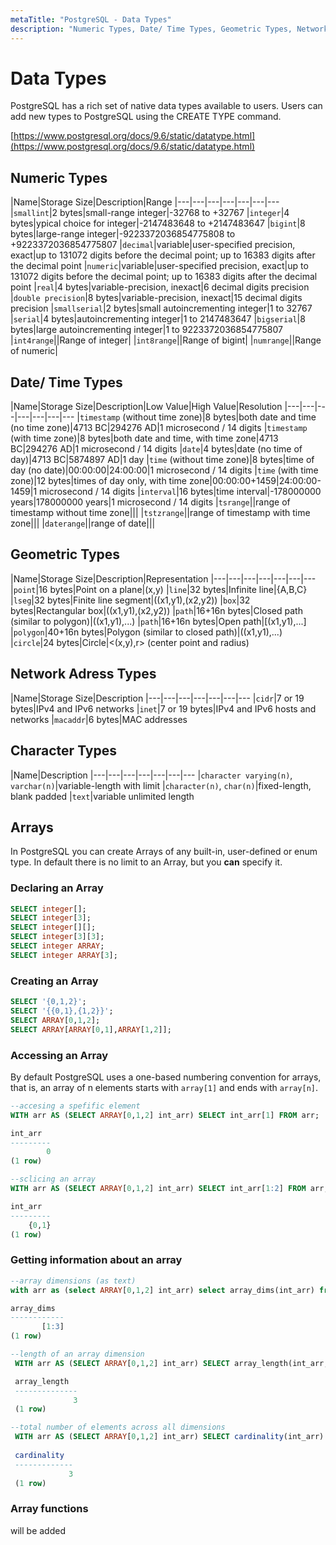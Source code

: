 ```yaml
---
metaTitle: "PostgreSQL - Data Types"
description: "Numeric Types, Date/ Time Types, Geometric Types, Network Adress Types, Character Types, Arrays"
---
```


# Data Types


PostgreSQL has a rich set of native data types available to users. Users can add new types to PostgreSQL using the CREATE TYPE command.

[https://www.postgresql.org/docs/9.6/static/datatype.html](https://www.postgresql.org/docs/9.6/static/datatype.html)



## Numeric Types


|Name|Storage  Size|Description|Range
|---|---|---|---|---|---|---
|`smallint`|2 bytes|small-range integer|-32768 to +32767
|`integer`|4 bytes|ypical choice for integer|-2147483648 to +2147483647
|`bigint`|8 bytes|large-range integer|-9223372036854775808 to +9223372036854775807
|`decimal`|variable|user-specified precision, exact|up to 131072 digits before the decimal point; up to 16383 digits after the decimal point
|`numeric`|variable|user-specified precision, exact|up to 131072 digits before the decimal point; up to 16383 digits after the decimal point
|`real`|4 bytes|variable-precision, inexact|6 decimal digits precision
|`double precision`|8 bytes|variable-precision, inexact|15 decimal digits precision
|`smallserial`|2 bytes|small autoincrementing integer|1 to 32767
|`serial`|4 bytes|autoincrementing integer|1 to 2147483647
|`bigserial`|8 bytes|large autoincrementing integer|1 to 9223372036854775807
|`int4range`||Range of integer|
|`int8range`||Range of bigint|
|`numrange`||Range of numeric|



## Date/ Time Types


|Name|Storage Size|Description|Low Value|High Value|Resolution
|---|---|---|---|---|---|---
|`timestamp` (without time zone)|8 bytes|both date and time (no time zone)|4713 BC|294276 AD|1 microsecond / 14 digits
|`timestamp` (with time zone)|8 bytes|both date and time, with time zone|4713 BC|294276 AD|1 microsecond / 14 digits
|`date`|4 bytes|date (no time of day)|4713 BC|5874897 AD|1 day
|`time` (without time zone)|8 bytes|time of day (no date)|00:00:00|24:00:00|1 microsecond / 14 digits
|`time` (with time zone)|12 bytes|times of day only, with time zone|00:00:00+1459|24:00:00-1459|1 microsecond / 14 digits
|`interval`|16 bytes|time interval|-178000000 years|178000000 years|1 microsecond / 14 digits
|`tsrange`||range of timestamp without time zone|||
|`tstzrange`||range of timestamp with time zone|||
|`daterange`||range of date|||



## Geometric Types


|Name|Storage Size|Description|Representation
|---|---|---|---|---|---|---
|`point`|16 bytes|Point on a plane|(x,y)
|`line`|32 bytes|Infinite line|{A,B,C}
|`lseg`|32 bytes|Finite line segment|((x1,y1),(x2,y2))
|`box`|32 bytes|Rectangular box|((x1,y1),(x2,y2))
|`path`|16+16n bytes|Closed path (similar to polygon)|((x1,y1),...)
|`path`|16+16n bytes|Open path|[(x1,y1),...]
|`polygon`|40+16n bytes|Polygon (similar to closed path)|((x1,y1),...)
|`circle`|24 bytes|Circle|<(x,y),r> (center point and radius)



## Network Adress Types


|Name|Storage Size|Description
|---|---|---|---|---|---|---
|`cidr`|7 or 19 bytes|IPv4 and IPv6 networks
|`inet`|7 or 19 bytes|IPv4 and IPv6 hosts and networks
|`macaddr`|6 bytes|MAC addresses



## Character Types


|Name|Description
|---|---|---|---|---|---|---
|`character varying(n)`, `varchar(n)`|variable-length with limit
|`character(n)`, `char(n)`|fixed-length, blank padded
|`text`|variable unlimited length



## Arrays


In PostgreSQL you can create Arrays of any built-in, user-defined or enum type. In default there is no limit to an Array, but you **can** specify it.

### Declaring an Array

```sql
SELECT integer[];
SELECT integer[3];
SELECT integer[][];
SELECT integer[3][3];
SELECT integer ARRAY;
SELECT integer ARRAY[3];

```

### Creating an Array

```sql
SELECT '{0,1,2}';
SELECT '{{0,1},{1,2}}';
SELECT ARRAY[0,1,2];
SELECT ARRAY[ARRAY[0,1],ARRAY[1,2]];

```

### Accessing an Array

By default PostgreSQL uses a one-based numbering convention for arrays, that is, an array of n elements starts with `array[1]` and ends with `array[n]`.

```sql
--accesing a spefific element
WITH arr AS (SELECT ARRAY[0,1,2] int_arr) SELECT int_arr[1] FROM arr;

int_arr
---------
        0
(1 row)

--sclicing an array
WITH arr AS (SELECT ARRAY[0,1,2] int_arr) SELECT int_arr[1:2] FROM arr;

int_arr
---------
    {0,1}
(1 row)

```

### Getting information about an array

```sql
--array dimensions (as text)
with arr as (select ARRAY[0,1,2] int_arr) select array_dims(int_arr) from arr;

array_dims
------------
       [1:3]
(1 row)

--length of an array dimension
 WITH arr AS (SELECT ARRAY[0,1,2] int_arr) SELECT array_length(int_arr,1) FROM arr;

 array_length
 --------------
              3
 (1 row)

--total number of elements across all dimensions
 WITH arr AS (SELECT ARRAY[0,1,2] int_arr) SELECT cardinality(int_arr) FROM arr;
 
 cardinality
 -------------
             3
 (1 row)

```

### Array functions

> 
will be added


